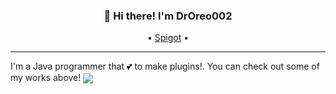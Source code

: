 <h3 align="center">👋 Hi there! I'm DrOreo002</h3>
<p align="center">
  • <a href="https://www.spigotmc.org/resources/authors/droreo002.416123/">Spigot</a> •
</p>

---
I'm a Java programmer that 💕 to make plugins!. You can check out some of my works above!
<a href="https://github.com/anuraghazra/github-readme-stats">
  <img align="center" src="https://github-readme-stats.vercel.app/api?username=droreo002&show_icons=true" />
</a>
